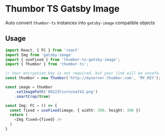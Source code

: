 # Thumbor TS Gatsby Image

Auto convert `thumbor-ts` instances into `gatsby-image` compatible objects

## Usage

```typescript
import React, { FC } from 'react'
import Img from 'gatsby-image'
import { useFixed } from 'thumbor-ts-gatsby-image';
import { Thumbor } from 'thumbor-ts';

// Your encryption key is not required, but your link will be unsafe.
const thumbor = new Thumbor('http://myserver.thumbor.com', 'MY_KEY');

const image = thumbor
    .setImagePath('00223lsvrnzeaf42.png')
    .smartCrop(true)

const Img: FC = () => {
  const fixed = useFixed(image, { width: 200, height: 300 })
  return (
    <Img fixed={fixed} />
  )
}
```
